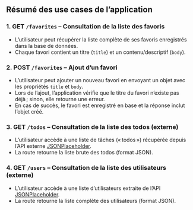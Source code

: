 ## Résumé des use cases de l’application

### 1. GET `/favorites` – Consultation de la liste des favoris

- L’utilisateur peut récupérer la liste complète de ses favoris enregistrés dans la base de données.
- Chaque favori contient un titre (`title`) et un contenu/descriptif (`body`).


### 2. POST `/favorites` – Ajout d’un favori

- L’utilisateur peut ajouter un nouveau favori en envoyant un objet avec les propriétés `title` et `body`.
- Lors de l’ajout, l’application vérifie que le titre du favori n’existe pas déjà ; sinon, elle retourne une erreur.
- En cas de succès, le favori est enregistré en base et la réponse inclut l’objet créé.


### 3. GET `/todos` – Consultation de la liste des todos (externe)

- L’utilisateur accède à une liste de tâches (« todos ») récupérée depuis l’API externe [JSONPlaceholder](https://jsonplaceholder.typicode.com/todos).
- La route retourne la liste brute des todos (format JSON).


### 4. GET `/users` – Consultation de la liste des utilisateurs (externe)

- L’utilisateur accède à une liste d’utilisateurs extraite de l’API [JSONPlaceholder](https://jsonplaceholder.typicode.com/users).
- La route retourne la liste complète des utilisateurs (format JSON).

